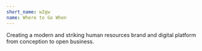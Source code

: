 ```yaml
---
short_name: w2gw
name: Where to Go When
---
```

Creating a modern and striking human resources brand and digital platform from conception to open business.
